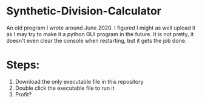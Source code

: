 # Synthetic-Division-Calculator
An old program I wrote around June 2020. I figured I might as well upload it as I may try to 
make it a python GUI program in the future. It is not pretty, it doesn't even clear the 
console when restarting, but it gets the job done. 

# Steps:
1. Download the only executable file in this repository
2. Double click the executable file to run it
3. Profit?
